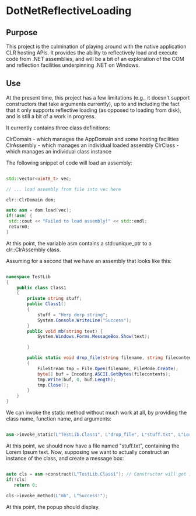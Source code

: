 # DotNetReflectiveLoading

## Purpose

This project is the culmination of playing around with the native application CLR hosting APIs. It provides the ability to
reflectively load and execute code from .NET assemblies, and will be a bit of an exploration of the COM and reflection facilities
underpinning .NET on Windows. 

## Use

At the present time, this project has a few limitations (e.g., it doesn't support constructors that take arguments currently),
up to and including the fact that it only supports reflective loading (as opposed to loading from disk), and is still a bit 
of a work in progress.

It currently contains three class definitions:

ClrDomain - which manages the AppDomain and some hosting facilities
ClrAssembly - which manages an individual loaded assembly
ClrClass - which manages an individual class instance

The following snippet of code will load an assembly:

```cpp

std::vector<uint8_t> vec;

// ... load assembly from file into vec here

clr::ClrDomain dom;

auto asm = dom.load(vec);
if(!asm) {
 std::cout << "Failed to load assembly!" << std::endl;
 return0;
}

```

At this point, the variable asm contains a std::unique_ptr to a clr::ClrAssembly class.

Assuming for a second that we have an assembly that looks like this:

```csharp

namespace TestLib
{
    public class Class1
    {
        private string stuff;
        public Class1()
        {
            stuff = "Herp derp string";
            System.Console.WriteLine("Success");
        }
        public void mb(string text) {
            System.Windows.Forms.MessageBox.Show(text);

        }

        public static void drop_file(string filename, string filecontents)
        {
            FileStream tmp = File.Open(filename, FileMode.Create);
            byte[] buf = Encoding.ASCII.GetBytes(filecontents);
            tmp.Write(buf, 0, buf.Length);
            tmp.Close();
        }
    }
}

```

We can invoke the static method without much work at all, by providing the class name, function name, and arguments:

```cpp

asm->invoke_static(L"TestLib.Class1", L"drop_file", L"stuff.txt", L"Lorem Ipsum");

```

At this point, we should now have a file named "stuff.txt", containing the Lorem Ipsum text. Now,
supposing we want to actually construct an instance of the class, and create a message box:

```cpp

auto cls = asm->construct(L"TestLib.Class1"); // Constructor will get invoked here
if(!cls)
   return 0;
   
cls->invoke_method(L"mb", L"Success!");

```

At this point, the popup should display.
